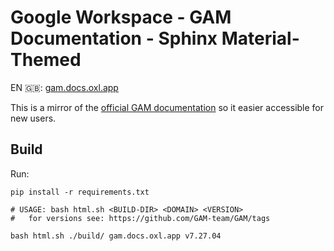 # Google Workspace - GAM Documentation - Sphinx Material-Themed

<!-- 
[![Uptime](https://status.oxl.at/api/v1/endpoints/1--oxl_documentation/uptimes/7d/badge.svg)](https://status.oxl.at/endpoints/1--oxl_documentation)
-->

EN 🇬🇧: [gam.docs.oxl.app](https://gam.docs.oxl.app)

This is a mirror of the [official GAM documentation](https://github.com/GAM-team/GAM/wiki) so it easier accessible for new users.

## Build

Run:

```
pip install -r requirements.txt

# USAGE: bash html.sh <BUILD-DIR> <DOMAIN> <VERSION> 
#   for versions see: https://github.com/GAM-team/GAM/tags

bash html.sh ./build/ gam.docs.oxl.app v7.27.04
```
